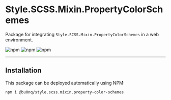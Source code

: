 # Style.SCSS.Mixin.PropertyColorSchemes

Package for integrating `Style.SCSS.Mixin.PropertyColorSchemes` in a web environment.

![npm](https://img.shields.io/npm/v/@bu0nq/style.scss.mixin.property-color-schemes?style=for-the-badge)
![npm](https://img.shields.io/npm/dm/@bu0nq/style.scss.mixin.property-color-schemes?style=for-the-badge)
![npm](https://img.shields.io/npm/dt/@bu0nq/style.scss.mixin.property-color-schemes?style=for-the-badge)
___

## Installation

This package can be deployed automatically using NPM:

```
npm i @bu0nq/style.scss.mixin.property-color-schemes
```
